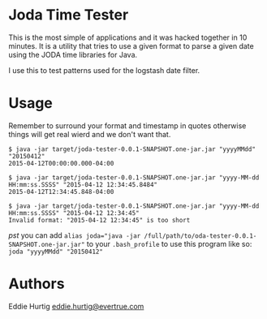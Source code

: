 # Joda Time Tester

This is the most simple of applications and it was hacked together in 10 minutes. It is a utility that tries to use a given format to parse a given date using the JODA time libraries for Java. 

I use this to test patterns used for the logstash date filter.

# Usage

Remember to surround your format and timestamp in quotes otherwise things will get real wierd and we don't want that.

```
$ java -jar target/joda-tester-0.0.1-SNAPSHOT.one-jar.jar "yyyyMMdd" "20150412"
2015-04-12T00:00:00.000-04:00

$ java -jar target/joda-tester-0.0.1-SNAPSHOT.one-jar.jar "yyyy-MM-dd HH:mm:ss.SSSS" "2015-04-12 12:34:45.8484"
2015-04-12T12:34:45.848-04:00

$ java -jar target/joda-tester-0.0.1-SNAPSHOT.one-jar.jar "yyyy-MM-dd HH:mm:ss.SSSS" "2015-04-12 12:34:45"
Invalid format: "2015-04-12 12:34:45" is too short
```

_pst_ you can add `alias joda="java -jar /full/path/to/oda-tester-0.0.1-SNAPSHOT.one-jar.jar"` to your `.bash_profile` to use this program like so:  `joda "yyyyMMdd" "20150412"`


# Authors

Eddie Hurtig <eddie.hurtig@evertrue.com>
